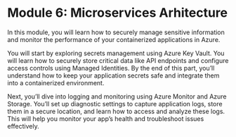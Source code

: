 # Module 6: Microservices Arhitecture

In this module, you will learn how to securely manage sensitive information and monitor the performance of your containerized applications in Azure.

You will start by exploring secrets management using Azure Key Vault. You will learn how to securely store critical data like API endpoints and configure access controls using Managed Identities. By the end of this part, you’ll understand how to keep your application secrets safe and integrate them into a containerized environment.

Next, you’ll dive into logging and monitoring using Azure Monitor and Azure Storage. You’ll set up diagnostic settings to capture application logs, store them in a secure location, and learn how to access and analyze these logs. This will help you monitor your app’s health and troubleshoot issues effectively.
